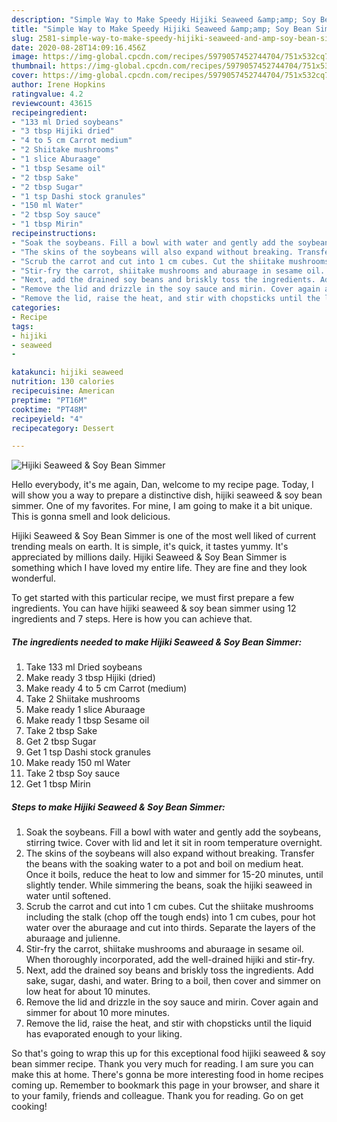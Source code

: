 ```yaml
---
description: "Simple Way to Make Speedy Hijiki Seaweed &amp;amp; Soy Bean Simmer"
title: "Simple Way to Make Speedy Hijiki Seaweed &amp;amp; Soy Bean Simmer"
slug: 2581-simple-way-to-make-speedy-hijiki-seaweed-and-amp-soy-bean-simmer
date: 2020-08-28T14:09:16.456Z
image: https://img-global.cpcdn.com/recipes/5979057452744704/751x532cq70/hijiki-seaweed-soy-bean-simmer-recipe-main-photo.jpg
thumbnail: https://img-global.cpcdn.com/recipes/5979057452744704/751x532cq70/hijiki-seaweed-soy-bean-simmer-recipe-main-photo.jpg
cover: https://img-global.cpcdn.com/recipes/5979057452744704/751x532cq70/hijiki-seaweed-soy-bean-simmer-recipe-main-photo.jpg
author: Irene Hopkins
ratingvalue: 4.2
reviewcount: 43615
recipeingredient:
- "133 ml Dried soybeans"
- "3 tbsp Hijiki dried"
- "4 to 5 cm Carrot medium"
- "2 Shiitake mushrooms"
- "1 slice Aburaage"
- "1 tbsp Sesame oil"
- "2 tbsp Sake"
- "2 tbsp Sugar"
- "1 tsp Dashi stock granules"
- "150 ml Water"
- "2 tbsp Soy sauce"
- "1 tbsp Mirin"
recipeinstructions:
- "Soak the soybeans. Fill a bowl with water and gently add the soybeans, stirring twice. Cover with lid and let it sit in room temperature overnight."
- "The skins of the soybeans will also expand without breaking. Transfer the beans with the soaking water to a pot and boil on medium heat. Once it boils, reduce the heat to low and simmer for 15-20 minutes, until slightly tender. While simmering the beans, soak the hijiki seaweed in water until softened."
- "Scrub the carrot and cut into 1 cm cubes. Cut the shiitake mushrooms including the stalk (chop off the tough ends) into 1 cm cubes, pour hot water over the aburaage and cut into thirds. Separate the layers of the aburaage and julienne."
- "Stir-fry the carrot, shiitake mushrooms and aburaage in sesame oil. When thoroughly incorporated, add the well-drained hijiki and stir-fry."
- "Next, add the drained soy beans and briskly toss the ingredients. Add sake, sugar, dashi, and water. Bring to a boil, then cover and simmer on low heat for about 10 minutes."
- "Remove the lid and drizzle in the soy sauce and mirin. Cover again and simmer for about 10 more minutes."
- "Remove the lid, raise the heat, and stir with chopsticks until the liquid has evaporated enough to your liking."
categories:
- Recipe
tags:
- hijiki
- seaweed
- 

katakunci: hijiki seaweed  
nutrition: 130 calories
recipecuisine: American
preptime: "PT16M"
cooktime: "PT48M"
recipeyield: "4"
recipecategory: Dessert

---
```



![Hijiki Seaweed &amp; Soy Bean Simmer](https://img-global.cpcdn.com/recipes/5979057452744704/751x532cq70/hijiki-seaweed-soy-bean-simmer-recipe-main-photo.jpg)

Hello everybody, it's me again, Dan, welcome to my recipe page. Today, I will show you a way to prepare a distinctive dish, hijiki seaweed &amp; soy bean simmer. One of my favorites. For mine, I am going to make it a bit unique. This is gonna smell and look delicious.



Hijiki Seaweed &amp; Soy Bean Simmer is one of the most well liked of current trending meals on earth. It is simple, it's quick, it tastes yummy. It's appreciated by millions daily. Hijiki Seaweed &amp; Soy Bean Simmer is something which I have loved my entire life. They are fine and they look wonderful.


To get started with this particular recipe, we must first prepare a few ingredients. You can have hijiki seaweed &amp; soy bean simmer using 12 ingredients and 7 steps. Here is how you can achieve that.

<!--inarticleads1-->

##### The ingredients needed to make Hijiki Seaweed &amp; Soy Bean Simmer:

1. Take 133 ml Dried soybeans
1. Make ready 3 tbsp Hijiki (dried)
1. Make ready 4 to 5 cm Carrot (medium)
1. Take 2 Shiitake mushrooms
1. Make ready 1 slice Aburaage
1. Make ready 1 tbsp Sesame oil
1. Take 2 tbsp Sake
1. Get 2 tbsp Sugar
1. Get 1 tsp Dashi stock granules
1. Make ready 150 ml Water
1. Take 2 tbsp Soy sauce
1. Get 1 tbsp Mirin




<!--inarticleads2-->

##### Steps to make Hijiki Seaweed &amp; Soy Bean Simmer:

1. Soak the soybeans. Fill a bowl with water and gently add the soybeans, stirring twice. Cover with lid and let it sit in room temperature overnight.
1. The skins of the soybeans will also expand without breaking. Transfer the beans with the soaking water to a pot and boil on medium heat. Once it boils, reduce the heat to low and simmer for 15-20 minutes, until slightly tender. While simmering the beans, soak the hijiki seaweed in water until softened.
1. Scrub the carrot and cut into 1 cm cubes. Cut the shiitake mushrooms including the stalk (chop off the tough ends) into 1 cm cubes, pour hot water over the aburaage and cut into thirds. Separate the layers of the aburaage and julienne.
1. Stir-fry the carrot, shiitake mushrooms and aburaage in sesame oil. When thoroughly incorporated, add the well-drained hijiki and stir-fry.
1. Next, add the drained soy beans and briskly toss the ingredients. Add sake, sugar, dashi, and water. Bring to a boil, then cover and simmer on low heat for about 10 minutes.
1. Remove the lid and drizzle in the soy sauce and mirin. Cover again and simmer for about 10 more minutes.
1. Remove the lid, raise the heat, and stir with chopsticks until the liquid has evaporated enough to your liking.




So that's going to wrap this up for this exceptional food hijiki seaweed &amp; soy bean simmer recipe. Thank you very much for reading. I am sure you can make this at home. There's gonna be more interesting food in home recipes coming up. Remember to bookmark this page in your browser, and share it to your family, friends and colleague. Thank you for reading. Go on get cooking!
